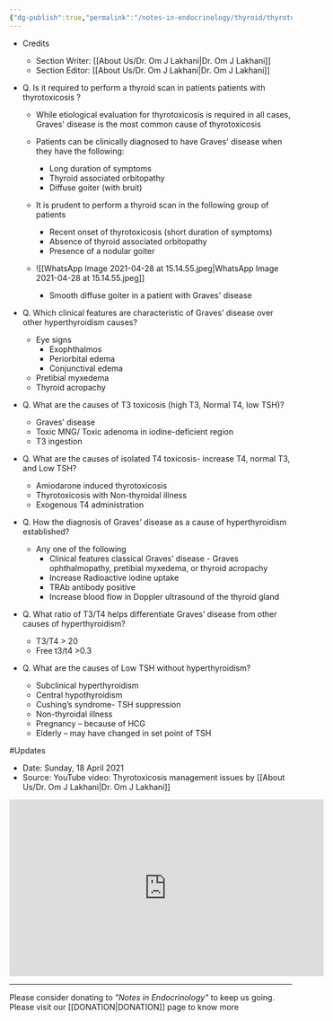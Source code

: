 ```yaml
---
{"dg-publish":true,"permalink":"/notes-in-endocrinology/thyroid/thyrotoxicosis/2-diagnostic-approach-to-patient-with-thyrotoxicosis/"}
---
```


- Credits
    - Section Writer: [[About Us/Dr. Om J Lakhani\|Dr. Om J Lakhani]]
    - Section Editor: [[About Us/Dr. Om J Lakhani\|Dr. Om J Lakhani]]


- Q. Is it required to perform a thyroid scan in patients patients with thyrotoxicosis ?
    - While etiological evaluation for thyrotoxicosis is required in all cases, Graves' disease is the most common cause of thyrotoxicosis
    - Patients can be clinically diagnosed to have Graves' disease when they have the following:
        - Long duration of symptoms
        - Thyroid associated orbitopathy
        - Diffuse goiter (with bruit)
    - It is prudent to perform a thyroid scan in the following group of patients
        - Recent onset of thyrotoxicosis (short duration of symptoms)
        - Absence of thyroid associated orbitopathy
        - Presence of a nodular goiter

	-	![[WhatsApp Image 2021-04-28 at 15.14.55.jpeg\|WhatsApp Image 2021-04-28 at 15.14.55.jpeg]]
		-	Smooth diffuse goiter in a patient with Graves' disease
	


- Q. Which clinical features are characteristic of Graves’ disease over other hyperthyroidism causes? 
    - Eye signs
        - Exophthalmos
        - Periorbital edema
        - Conjunctival edema
    - Pretibial myxedema 
    - Thyroid acropachy 


- Q. What are the causes of T3 toxicosis (high T3, Normal T4, low TSH)? 
    - Graves’ disease
    - Toxic MNG/ Toxic adenoma in iodine-deficient region
    - T3 ingestion 


- Q. What are the causes of isolated T4 toxicosis- increase T4, normal T3, and Low TSH? 
    - Amiodarone induced thyrotoxicosis
    - Thyrotoxicosis with Non-thyroidal illness
    - Exogenous T4 administration


- Q. How the diagnosis of Graves’ disease as a cause of hyperthyroidism established? 
    - Any one of the following
        - Clinical features classical Graves’ disease  - Graves ophthalmopathy, pretibial myxedema, or thyroid acropachy
        - Increase Radioactive iodine uptake
        - TRAb antibody positive
        - Increase blood flow in Doppler ultrasound of the thyroid gland 


- Q. What ratio of T3/T4 helps differentiate Graves’ disease from other causes of hyperthyroidism? 
    - T3/T4 > 20 
    - Free t3/t4 >0.3 


- Q. What are the causes of Low TSH without hyperthyroidism? 
    - Subclinical hyperthyroidism
    - Central hypothyroidism
    - Cushing’s syndrome- TSH suppression
    - Non-thyroidal illness
    - Pregnancy – because of HCG
    - Elderly – may have changed in set point of TSH 


#Updates 

- Date: Sunday, 18 April 2021
- Source:  YouTube video: Thyrotoxicosis management issues by [[About Us/Dr. Om J Lakhani\|Dr. Om J Lakhani]]

<iframe width="560" height="315" src="https://www.youtube.com/embed/zGxHgQTSe_k" title="YouTube video player" frameborder="0" allow="accelerometer; autoplay; clipboard-write; encrypted-media; gyroscope; picture-in-picture" allowfullscreen></iframe>



----

Please consider donating to *"Notes in Endocrinology"* to keep us going. Please visit our [[DONATION\|DONATION]] page to know more